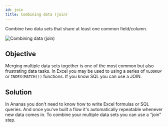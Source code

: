 ```yaml
---
id: join
title: Combining data (join)
---
```


Combine two data sets that share at least one common field/column.

![Combining data (join)](assets/join.png)

## Objective
Merging multiple data sets together is one of the most common but also frustrating data tasks. In Excel you may be used to using a series of `VLOOKUP` or `INDEX(MATCH())` functions. If you know SQL you can use a JOIN.

## Solution
In Ananas you don't need to know how to write Excel formulas or SQL queries. And once you've built a flow it's automatically repeatable whenever new data comes in. To combine your multiple data sets you can use a “join” step.


